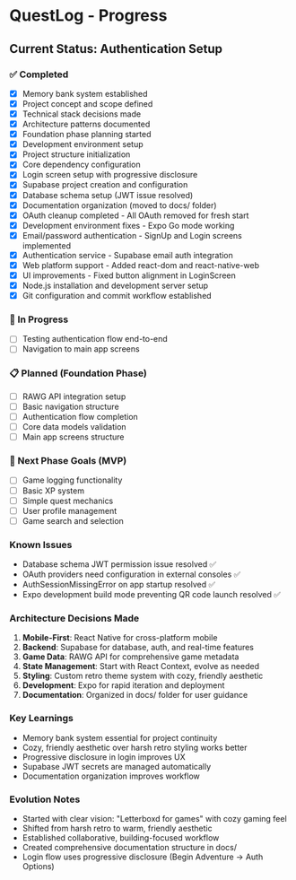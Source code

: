 # QuestLog - Progress

## Current Status: Authentication Setup

### ✅ Completed
- [x] Memory bank system established
- [x] Project concept and scope defined
- [x] Technical stack decisions made
- [x] Architecture patterns documented
- [x] Foundation phase planning started
- [x] Development environment setup
- [x] Project structure initialization
- [x] Core dependency configuration
- [x] Login screen setup with progressive disclosure
- [x] Supabase project creation and configuration
- [x] Database schema setup (JWT issue resolved)
- [x] Documentation organization (moved to docs/ folder)
- [x] OAuth cleanup completed - All OAuth removed for fresh start
- [x] Development environment fixes - Expo Go mode working
- [x] Email/password authentication - SignUp and Login screens implemented
- [x] Authentication service - Supabase email auth integration
- [x] Web platform support - Added react-dom and react-native-web
- [x] UI improvements - Fixed button alignment in LoginScreen
- [x] Node.js installation and development server setup
- [x] Git configuration and commit workflow established

### 🔄 In Progress  
- [ ] Testing authentication flow end-to-end
- [ ] Navigation to main app screens

### 📋 Planned (Foundation Phase)
- [ ] RAWG API integration setup
- [ ] Basic navigation structure
- [ ] Authentication flow completion
- [ ] Core data models validation
- [ ] Main app screens structure

### 🎯 Next Phase Goals (MVP)
- [ ] Game logging functionality
- [ ] Basic XP system
- [ ] Simple quest mechanics
- [ ] User profile management
- [ ] Game search and selection

### Known Issues
- Database schema JWT permission issue resolved ✅
- OAuth providers need configuration in external consoles ✅  
- AuthSessionMissingError on app startup resolved ✅
- Expo development build mode preventing QR code launch resolved ✅

### Architecture Decisions Made
1. **Mobile-First**: React Native for cross-platform mobile
2. **Backend**: Supabase for database, auth, and real-time features
3. **Game Data**: RAWG API for comprehensive game metadata
4. **State Management**: Start with React Context, evolve as needed
5. **Styling**: Custom retro theme system with cozy, friendly aesthetic
6. **Development**: Expo for rapid iteration and deployment
7. **Documentation**: Organized in docs/ folder for user guidance

### Key Learnings
- Memory bank system essential for project continuity
- Cozy, friendly aesthetic over harsh retro styling works better
- Progressive disclosure in login improves UX
- Supabase JWT secrets are managed automatically
- Documentation organization improves workflow

### Evolution Notes
- Started with clear vision: "Letterboxd for games" with cozy gaming feel
- Shifted from harsh retro to warm, friendly aesthetic
- Established collaborative, building-focused workflow
- Created comprehensive documentation structure in docs/
- Login flow uses progressive disclosure (Begin Adventure → Auth Options)